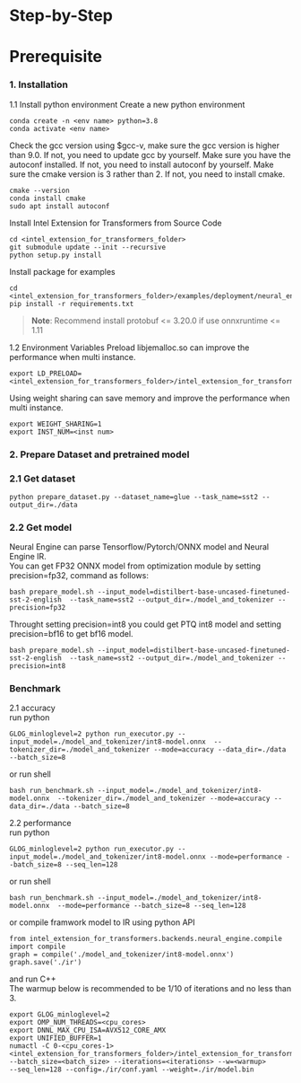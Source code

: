 # Step-by-Step

# Prerequisite

### 1. Installation
1.1 Install python environment
Create a new python environment
```shell
conda create -n <env name> python=3.8
conda activate <env name>
```
Check the gcc version using $gcc-v, make sure the gcc version is higher than 9.0.
If not, you need to update gcc by yourself.
Make sure you have the autoconf installed.
If not, you need to install autoconf by yourself.
Make sure the cmake version is 3 rather than 2.
If not, you need to install cmake.
```shell
cmake --version
conda install cmake
sudo apt install autoconf
```
Install Intel Extension for Transformers from Source Code
```shell
cd <intel_extension_for_transformers_folder>
git submodule update --init --recursive
python setup.py install
```
Install package for examples
```shell
cd <intel_extension_for_transformers_folder>/examples/deployment/neural_engine/sst2/distilbert_base_uncased
pip install -r requirements.txt
```
>**Note**: Recommend install protobuf <= 3.20.0 if use onnxruntime <= 1.11


1.2 Environment Variables Preload libjemalloc.so can improve the performance when multi instance.
```
export LD_PRELOAD=<intel_extension_for_transformers_folder>/intel_extension_for_transformers/backends/neural_engine/executor/third_party/jemalloc/lib/libjemalloc.so
```
Using weight sharing can save memory and improve the performance when multi instance.
```
export WEIGHT_SHARING=1
export INST_NUM=<inst num>
```
### 2. Prepare Dataset and pretrained model

### 2.1 Get dataset

```shell
python prepare_dataset.py --dataset_name=glue --task_name=sst2 --output_dir=./data
```

### 2.2 Get model
Neural Engine can parse Tensorflow/Pytorch/ONNX model and Neural Engine IR.  
You can get FP32 ONNX model from optimization module by setting precision=fp32, command as follows:
```shell
bash prepare_model.sh --input_model=distilbert-base-uncased-finetuned-sst-2-english  --task_name=sst2 --output_dir=./model_and_tokenizer --precision=fp32
```
Throught setting precision=int8 you could get PTQ int8 model and setting precision=bf16 to get bf16 model.
```shell
bash prepare_model.sh --input_model=distilbert-base-uncased-finetuned-sst-2-english  --task_name=sst2 --output_dir=./model_and_tokenizer --precision=int8
```

### Benchmark

  2.1 accuracy  
  run python
  ```shell
  GLOG_minloglevel=2 python run_executor.py --input_model=./model_and_tokenizer/int8-model.onnx  --tokenizer_dir=./model_and_tokenizer --mode=accuracy --data_dir=./data --batch_size=8
  ```
  or run shell
  ```shell
  bash run_benchmark.sh --input_model=./model_and_tokenizer/int8-model.onnx  --tokenizer_dir=./model_and_tokenizer --mode=accuracy --data_dir=./data --batch_size=8
  ```

  2.2 performance  
  run python
  ```shell
  GLOG_minloglevel=2 python run_executor.py --input_model=./model_and_tokenizer/int8-model.onnx --mode=performance --batch_size=8 --seq_len=128
  ```
  or run shell
  ```shell
  bash run_benchmark.sh --input_model=./model_and_tokenizer/int8-model.onnx  --mode=performance --batch_size=8 --seq_len=128
  ```
  or compile framwork model to IR using python API
  ```
  from intel_extension_for_transformers.backends.neural_engine.compile import compile
  graph = compile('./model_and_tokenizer/int8-model.onnx')
  graph.save('./ir')
  ```
  and run C++  
  The warmup below is recommended to be 1/10 of iterations and no less than 3.
  ```
  export GLOG_minloglevel=2
  export OMP_NUM_THREADS=<cpu_cores>
  export DNNL_MAX_CPU_ISA=AVX512_CORE_AMX
  export UNIFIED_BUFFER=1
  numactl -C 0-<cpu_cores-1> <intel_extension_for_transformers_folder>/intel_extension_for_transformers/backends/neural_engine/bin/neural_engine
  --batch_size=<batch_size> --iterations=<iterations> --w=<warmup>
  --seq_len=128 --config=./ir/conf.yaml --weight=./ir/model.bin
  ```
